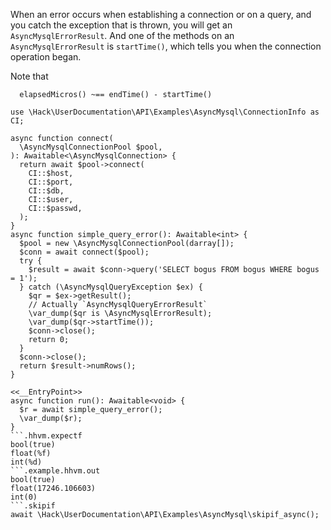 When an error occurs when establishing a connection or on a query, and you catch the exception that is thrown, you will get an `AsyncMysqlErrorResult`. And one of the methods on an `AsyncMysqlErrorResult` is `startTime()`, which tells you when the connection operation began.

Note that 

```
  elapsedMicros() ~== endTime() - startTime()
```

```basic-usage.php
use \Hack\UserDocumentation\API\Examples\AsyncMysql\ConnectionInfo as CI;

async function connect(
  \AsyncMysqlConnectionPool $pool,
): Awaitable<\AsyncMysqlConnection> {
  return await $pool->connect(
    CI::$host,
    CI::$port,
    CI::$db,
    CI::$user,
    CI::$passwd,
  );
}
async function simple_query_error(): Awaitable<int> {
  $pool = new \AsyncMysqlConnectionPool(darray[]);
  $conn = await connect($pool);
  try {
    $result = await $conn->query('SELECT bogus FROM bogus WHERE bogus = 1');
  } catch (\AsyncMysqlQueryException $ex) {
    $qr = $ex->getResult();
    // Actually `AsyncMysqlQueryErrorResult`
    \var_dump($qr is \AsyncMysqlErrorResult);
    \var_dump($qr->startTime());
    $conn->close();
    return 0;
  }
  $conn->close();
  return $result->numRows();
}

<<__EntryPoint>>
async function run(): Awaitable<void> {
  $r = await simple_query_error();
  \var_dump($r);
}
```.hhvm.expectf
bool(true)
float(%f)
int(%d)
```.example.hhvm.out
bool(true)
float(17246.106603)
int(0)
```.skipif
await \Hack\UserDocumentation\API\Examples\AsyncMysql\skipif_async();
```
